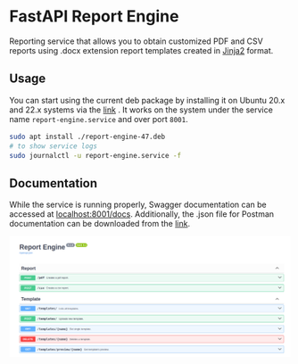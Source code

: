 # FastAPI Report Engine

Reporting service that allows you to obtain customized PDF and CSV reports using .docx extension report templates created in [Jinja2](https://palletsprojects.com/p/jinja/) format.

## Usage
You can start using the current deb package by installing it on Ubuntu 20.x and 22.x systems via the [link](https://github.com/limanmys/fastapi-report-engine/releases/latest) . It works on the system under the service name `report-engine.service` and over port `8001`.

```bash
sudo apt install ./report-engine-47.deb
# to show service logs
sudo journalctl -u report-engine.service -f
```

## Documentation
While the service is running properly, Swagger documentation can be accessed at [localhost:8001/docs](localhost:8001/docs). Additionally, the .json file for Postman documentation can be downloaded from the [link](https://github.com/limanmys/fastapi-report-engine/docs/report-engine.postman_collection.json).

![swagger.png](./images/swagger.png)